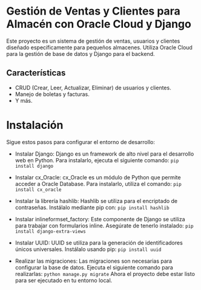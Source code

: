 # Gestión de Ventas y Clientes para Almacén con Oracle Cloud y Django
Este proyecto es un sistema de gestión de ventas, usuarios y clientes diseñado específicamente para pequeños almacenes. Utiliza Oracle Cloud para la gestión de base de datos y Django para el backend.

## Características
* CRUD (Crear, Leer, Actualizar, Eliminar) de usuarios y clientes.
* Manejo de boletas y facturas.
* Y más.

# Instalación
Sigue estos pasos para configurar el entorno de desarrollo:

* Instalar Django: Django es un framework de alto nivel para el desarrollo web en Python. Para instalarlo, ejecuta el siguiente comando:
`pip install django`

* Instalar cx_Oracle: cx_Oracle es un módulo de Python que permite acceder a Oracle Database. Para instalarlo, utiliza el comando:
`pip install cx_oracle`

* Instalar la librería hashlib: Hashlib se utiliza para el encriptado de contraseñas. Instálalo mediante pip con:
`pip install hashlib`

* Instalar inlineformset_factory: Este componente de Django se utiliza para trabajar con formularios inline. Asegúrate de tenerlo instalado:
`pip install django-extra-views`

* Instalar UUID: UUID se utiliza para la generación de identificadores únicos universales. Instálalo usando pip:
`pip install uuid`

* Realizar las migraciones: Las migraciones son necesarias para configurar la base de datos. Ejecuta el siguiente comando para realizarlas:
`python manage.py migrate`
Ahora el proyecto debe estar listo para ser ejecutado en tu entorno local.




